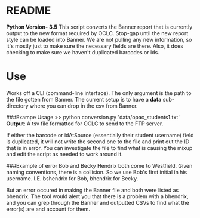 # README #
**Python Version- 3.5**
This script converts the Banner report that is currently output to the new format required by OCLC. Stop-gap until the new report style can be loaded into Banner. We are not pulling any new information, so it's mostly just to make sure the necessary fields are there. Also, it does checking to make sure we haven't duplicated barcodes or ids.

Use
===
Works off a CLI (command-line interface). The only argument is the path to the file gotten from Banner. The current setup is to have a **data** sub-directory where you can drop in the csv from Banner.

###Exampe Usage
\>\> python conversion.py 'data/opac\_students1.txt'
**Output**: A tsv file formatted for OCLC to send to the FTP server.

If either the barcode or idAtSource (essentially their student username) field is duplicated, it will not write the second one to the file and print out the ID that is in error. You can investigate the file to find what is causing the mixup and edit the script as needed to work around it.

###Example of error
Bob and Becky Hendrix both come to Westfield. Given naming conventions, there is a collision. So we use Bob's first initial in his username. I.E. bshendrix for Bob, bhendrix for Becky.

But an error occured in making the Banner file and both were listed as bhendrix. The tool would alert you that there is a problem with a bhendrix, and you can grep through the Banner and outputted CSVs to find what the error(s) are and account for them.